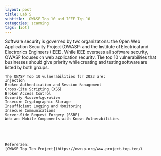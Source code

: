```yaml
---
layout: post
title: Lab 5
subtitle:  OWASP Top 10 and IEEE Top 10
categories: scanning
tags: [iot]
---
```


Software security is governed by two organizations: the Open Web Application Security Project (OWASP) and the Institute of Electrical and Electronics Engineers (IEEE). While IEEE oversees all software security, OWASP focuses on web application security. The top 10 vulnerabilities that businesses should give priority while creating and testing software are listed by both groups.
```
The OWASP Top 10 vulnerabilities for 2023 are:
Injection
Broken Authentication and Session Management
Cross-Site Scripting (XSS)
Broken Access Control
Security Misconfiguration
Insecure Cryptographic Storage
Insufficient Logging and Monitoring
Insecure Communications
Server-Side Request Forgery (SSRF)
Web and Mobile Components with Known Vulnerabilities
```
```




Referenzen:
[OWASP Top Ten Project](https://owasp.org/www-project-top-ten/)

